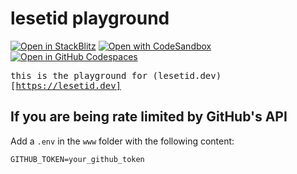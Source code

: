 # lesetid playground

[![Open in StackBlitz](https://developer.stackblitz.com/img/open_in_stackblitz.svg)](https://stackblitz.com/github/luxass/lesetid/tree/main/www)
[![Open with CodeSandbox](https://assets.codesandbox.io/github/button-edit-lime.svg)](https://codesandbox.io/p/sandbox/github/luxass/lesetid/tree/main/www)
[![Open in GitHub Codespaces](https://github.com/codespaces/badge.svg)](https://codespaces.new/luxass/lesetid?devcontainer_path=.devcontainer/www/devcontainer.json)

<samp>this is the playground for (lesetid.dev)[https://lesetid.dev]</samp>


## If you are being rate limited by GitHub's API
Add a `.env` in the `www` folder with the following content:
```
GITHUB_TOKEN=your_github_token
```
